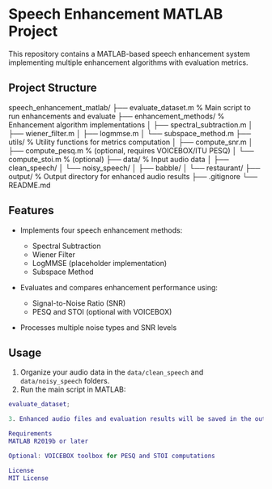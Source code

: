 # Speech Enhancement MATLAB Project

This repository contains a MATLAB-based speech enhancement system implementing multiple enhancement algorithms with evaluation metrics.

## Project Structure

  speech_enhancement_matlab/
  ├── evaluate_dataset.m % Main script to run enhancements and evaluate
  ├── enhancement_methods/ % Enhancement algorithm implementations
  │ ├── spectral_subtraction.m
  │ ├── wiener_filter.m
  │ ├── logmmse.m
  │ └── subspace_method.m
  ├── utils/ % Utility functions for metrics computation
  │ ├── compute_snr.m
  │ ├── compute_pesq.m % (optional, requires VOICEBOX/ITU PESQ)
  │ └── compute_stoi.m % (optional)
  ├── data/ % Input audio data
  │ ├── clean_speech/
  │ └── noisy_speech/
  │ ├── babble/
  │ └── restaurant/
  ├── output/ % Output directory for enhanced audio results
  ├── .gitignore
  └── README.md


## Features

- Implements four speech enhancement methods:
  - Spectral Subtraction
  - Wiener Filter
  - LogMMSE (placeholder implementation)
  - Subspace Method

- Evaluates and compares enhancement performance using:
  - Signal-to-Noise Ratio (SNR)
  - PESQ and STOI (optional with VOICEBOX)

- Processes multiple noise types and SNR levels

## Usage

1. Organize your audio data in the `data/clean_speech` and `data/noisy_speech` folders.
2. Run the main script in MATLAB:

```matlab
evaluate_dataset;

3. Enhanced audio files and evaluation results will be saved in the output/ folder.

Requirements
MATLAB R2019b or later

Optional: VOICEBOX toolbox for PESQ and STOI computations

License
MIT License

